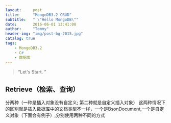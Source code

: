 ```yaml
---
layout:     post
title:      "MongoDB3.2 CRUD"
subtitle:   " \"Hello MongoDB\""
date:       2016-06-01 13:41:00
author:     "Tommy"
header-img: "img/post-bg-2015.jpg"
catalog: true
tags:
    - MongoDB3.2
	- C#
	- 数据库
---
```


> “Let's Start. ”


## Retrieve（检索、查询）
分两种（一种是插入对象没有自定义; 第二种就是自定义插入对象）
这两种情况下的区别就是插入数据库中的文档类型不一样，一个是BsonDocument,一个是自定义对象（下面会有例子）,分别使用两种不同的方式